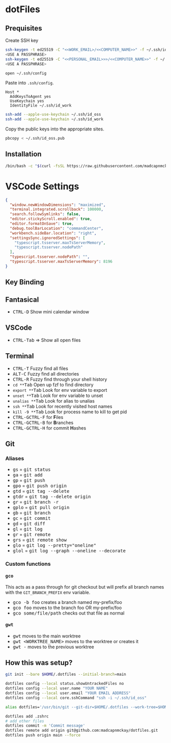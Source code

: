 # dotFiles

## Prequisites

Create SSH key

```bash
ssh-keygen -t ed25519 -C "<<WORK_EMAIL>/<<COMPUTER_NAME>>" -f ~/.ssh/id_work
<USE A PASSPHRASE>
ssh-keygen -t ed25519 -C "<<PERSONAL_EMAIL>>>/<<COMPUTER_NAME>>" -f ~/.ssh/id_oss
<USE A PASSPHRASE>

open ~/.ssh/config
```

Paste into `.ssh/config`.

```
Host *
  AddKeysToAgent yes
  UseKeychain yes
  IdentityFile ~/.ssh/id_work
```

```bash
ssh-add --apple-use-keychain ~/.ssh/id_oss
ssh-add --apple-use-keychain ~/.ssh/id_work
```

Copy the public keys into the appropriate sites.

```bash
pbcopy < ~/.ssh/id_oss.pub
```

## Installation

```bash
/bin/bash -c "$(curl -fsSL https://raw.githubusercontent.com/madcapnmckay/dotfiles/refs/heads/main/install.sh)"
```

# VSCode Settings

```json
{
  "window.newWindowDimensions": "maximized",
  "terminal.integrated.scrollback": 100000,
  "search.followSymlinks": false,
  "editor.stickyScroll.enabled": true,
  "editor.formatOnSave": true,
  "debug.toolBarLocation": "commandCenter",
  "workbench.sideBar.location": "right",
  "settingsSync.ignoredSettings": [
    "typescript.tsserver.maxTsServerMemory",
    "typescript.tsserver.nodePath"
  ],
  "typescript.tsserver.nodePath": "",
  "typescript.tsserver.maxTsServerMemory": 8196
}
```

## Key Binding

## Fantasical

- <kbd>CTRL-D</kbd> Show mini calendar window

## VSCode

- <kbd>CTRL-Tab</kbd> => Show all open files

## Terminal

- <kbd>CTRL-T</kbd> Fuzzy find all files
- <kbd>ALT-C</kbd> Fuzzy find all directories
- <kbd>CTRL-R</kbd> Fuzzy find through your shell history
- `cd **`<kbd>Tab</kbd> Open up fzf to find directory
- `export **`<kbd>Tab</kbd> Look for env variable to export
- `unset **`<kbd>Tab</kbd> Look for env variable to unset
- `unalias **`<kbd>Tab</kbd> Look for alias to unalias
- `ssh **`<kbd>Tab</kbd> Look for recently visited host names
- `kill -9 **`<kbd>Tab</kbd> Look for process name to kill to get pid
- <kbd>CTRL-G</kbd><kbd>CTRL-F</kbd> for **F**iles
- <kbd>CTRL-G</kbd><kbd>CTRL-B</kbd> for **B**ranches
- <kbd>CTRL-G</kbd><kbd>CTRL-H</kbd> for commit **H**ashes

## Git

### Aliases

- <kbd>gs</kbd> = <kbd>git status</kbd>
- <kbd>ga</kbd> = <kbd>git add</kbd>
- <kbd>gp</kbd> = <kbd>git push</kbd>
- <kbd>gpo</kbd> = <kbd>git push origin</kbd>
- <kbd>gtd</kbd> = <kbd>git tag --delete</kbd>
- <kbd>gtdr</kbd> = <kbd>git tag --delete origin</kbd>
- <kbd>gr</kbd> = <kbd>git branch -r</kbd>
- <kbd>gplo</kbd> = <kbd>git pull origin</kbd>
- <kbd>gb</kbd> = <kbd>git branch</kbd>
- <kbd>gc</kbd> = <kbd>git commit</kbd>
- <kbd>gd</kbd> = <kbd>git diff</kbd>
- <kbd>gl</kbd> = <kbd>git log</kbd>
- <kbd>gr</kbd> = <kbd>git remote</kbd>
- <kbd>grs</kbd> = <kbd>git remote show</kbd>
- <kbd>glo</kbd> = <kbd>git log --pretty="oneline"</kbd>
- <kbd>glol</kbd> = <kbd>git log --graph --oneline --decorate</kbd>

### Custom functions

#### <kbd>gco</kbd>

This acts as a pass through for git checkout but will prefix all branch names with the <code>GIT_BRANCH_PREFIX</code> env variable.

- <kbd>gco -b foo</kbd> creates a branch named my-prefix/foo
- <kbd>gco foo</kbd> moves to the branch foo OR my-prefix/foo
- <kbd>gco some/file/path</kbd> checks out that file as normal

#### <kbd>gwt</kbd>

- <kbd>gwt</kbd> moves to the main worktree
- <kbd>gwt <WORKTREE_NAME></kbd> moves to the worktree or creates it
- <kbd>gwt -</kbd> moves to the previous worktree

## How this was setup?

```bash
git init --bare $HOME/.dotfiles --initial-branch=main

dotfiles config --local status.showUntrackedFiles no
dotfiles config --local user.name "YOUR NAME"
dotfiles config --local user.email "YOUR EMAIL ADDRESS"
dotfiles config --local core.sshCommand "ssh -i ~/.ssh/id_oss"

alias dotfiles='/usr/bin/git --git-dir=$HOME/.dotfiles --work-tree=$HOME'

dotfiles add .zshrc
# add other files
dotfiles commit -m 'Commit message'
dotfiles remote add origin git@github.com:madcapnmckay/dotfiles.git
dotfiles push origin main --force
```
